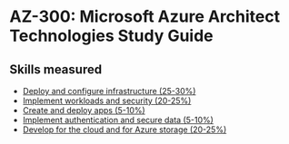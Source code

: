 # AZ-300: Microsoft Azure Architect Technologies Study Guide
## Skills measured
* [Deploy and configure infrastructure (25-30%)](1-Deploy%20and%20configure%20infrastructure%20(40-45%25).md)
* [Implement workloads and security (20-25%)](2-Implement%20workloads%20and%20security%20(25-30%25).md)
* [Create and deploy apps (5-10%)](3-Create%20and%20deploy%20apps%20(5-10%25).md)
* [Implement authentication and secure data (5-10%)](4-Implement%20authentication%20and%20secure%20data%20(5-10%25).md)
* [Develop for the cloud and for Azure storage (20-25%)](5-Develop%20for%20the%20cloud%20and%20for%20Azure%20storage%20(15-20%25).md)
